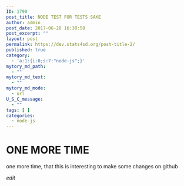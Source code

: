 ```yaml
---
ID: 1790
post_title: NODE TEST FOR TESTS SAKE
author: admin
post_date: 2017-06-28 16:30:50
post_excerpt: ""
layout: post
permalink: https://dev.stats4sd.org/post-title-2/
published: true
category:
  - 'a:1:{i:0;s:7:"node-js";}'
mytory_md_path:
  - ""
mytory_md_text:
  - ""
mytory_md_mode:
  - url
U_S_C_message:
  - ""
tags: [ ]
categories:
  - node-js
---
```

# ONE MORE TIME

one more time, that this is interesting to make some changes on github

*edit*
